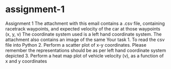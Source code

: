 # assignment-1
Assignment 1  The attachment with this email contains a .csv file, containing racetrack waypoints, and expected velocity of the car at those waypoints (x, y, v)  The coordinate system used is a left hand coordinate system. The attachment also contains an image of the same  Your task 1. To read the csv file into Python 2. Perform a scatter plot of x-y coordinates. Please remember the representations should be as per left hand coordinate system depicted 3. Perform a heat map plot of vehicle velocity (v), as a function of x and y coordinates
